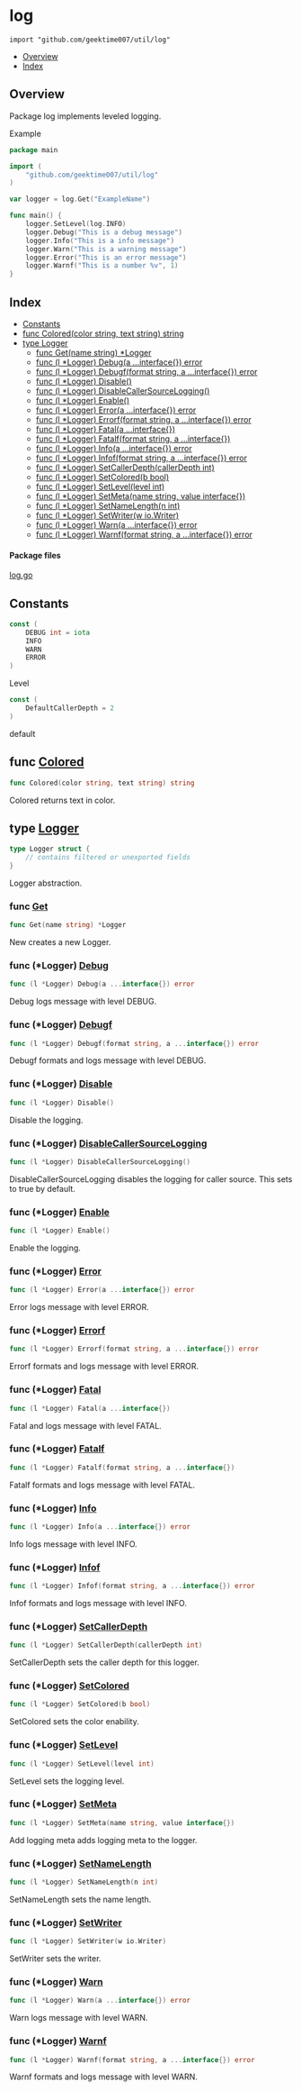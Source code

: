 

# log
`import "github.com/geektime007/util/log"`

* [Overview](#pkg-overview)
* [Index](#pkg-index)

## <a name="pkg-overview">Overview</a>
Package log implements leveled logging.

Example


```go
package main

import (
	"github.com/geektime007/util/log"
)

var logger = log.Get("ExampleName")

func main() {
	logger.SetLevel(log.INFO)
	logger.Debug("This is a debug message")
	logger.Info("This is a info message")
	logger.Warn("This is a warning message")
	logger.Error("This is an error message")
	logger.Warnf("This is a number %v", 1)
}
```



## <a name="pkg-index">Index</a>
* [Constants](#pkg-constants)
* [func Colored(color string, text string) string](#Colored)
* [type Logger](#Logger)
  * [func Get(name string) *Logger](#Get)
  * [func (l *Logger) Debug(a ...interface{}) error](#Logger.Debug)
  * [func (l *Logger) Debugf(format string, a ...interface{}) error](#Logger.Debugf)
  * [func (l *Logger) Disable()](#Logger.Disable)
  * [func (l *Logger) DisableCallerSourceLogging()](#Logger.DisableCallerSourceLogging)
  * [func (l *Logger) Enable()](#Logger.Enable)
  * [func (l *Logger) Error(a ...interface{}) error](#Logger.Error)
  * [func (l *Logger) Errorf(format string, a ...interface{}) error](#Logger.Errorf)
  * [func (l *Logger) Fatal(a ...interface{})](#Logger.Fatal)
  * [func (l *Logger) Fatalf(format string, a ...interface{})](#Logger.Fatalf)
  * [func (l *Logger) Info(a ...interface{}) error](#Logger.Info)
  * [func (l *Logger) Infof(format string, a ...interface{}) error](#Logger.Infof)
  * [func (l *Logger) SetCallerDepth(callerDepth int)](#Logger.SetCallerDepth)
  * [func (l *Logger) SetColored(b bool)](#Logger.SetColored)
  * [func (l *Logger) SetLevel(level int)](#Logger.SetLevel)
  * [func (l *Logger) SetMeta(name string, value interface{})](#Logger.SetMeta)
  * [func (l *Logger) SetNameLength(n int)](#Logger.SetNameLength)
  * [func (l *Logger) SetWriter(w io.Writer)](#Logger.SetWriter)
  * [func (l *Logger) Warn(a ...interface{}) error](#Logger.Warn)
  * [func (l *Logger) Warnf(format string, a ...interface{}) error](#Logger.Warnf)


#### <a name="pkg-files">Package files</a>
[log.go](/src/github.com/geektime007/util/log/log.go)


## <a name="pkg-constants">Constants</a>
``` go
const (
    DEBUG int = iota
    INFO
    WARN
    ERROR
)
```
Level

``` go
const (
    DefaultCallerDepth = 2
)
```
default




## <a name="Colored">func</a> [Colored](./log.go#L213?s=4649:4695)
``` go
func Colored(color string, text string) string
```
Colored returns text in color.




## <a name="Logger">type</a> [Logger](./log.go#L61?s=947:1279)
``` go
type Logger struct {
    // contains filtered or unexported fields
}

```
Logger abstraction.







### <a name="Get">func</a> [Get](./log.go#L74?s=1310:1339)
``` go
func Get(name string) *Logger
```
New creates a new Logger.





### <a name="Logger.Debug">func</a> (\*Logger) [Debug](./log.go#L161?s=3169:3215)
``` go
func (l *Logger) Debug(a ...interface{}) error
```
Debug logs message with level DEBUG.




### <a name="Logger.Debugf">func</a> (\*Logger) [Debugf](./log.go#L187?s=3832:3894)
``` go
func (l *Logger) Debugf(format string, a ...interface{}) error
```
Debugf formats and logs message with level DEBUG.




### <a name="Logger.Disable">func</a> (\*Logger) [Disable](./log.go#L151?s=3006:3032)
``` go
func (l *Logger) Disable()
```
Disable the logging.




### <a name="Logger.DisableCallerSourceLogging">func</a> (\*Logger) [DisableCallerSourceLogging](./log.go#L141?s=2753:2798)
``` go
func (l *Logger) DisableCallerSourceLogging()
```
DisableCallerSourceLogging disables the logging for caller source.
This sets to true by default.




### <a name="Logger.Enable">func</a> (\*Logger) [Enable](./log.go#L156?s=3080:3105)
``` go
func (l *Logger) Enable()
```
Enable the logging.




### <a name="Logger.Error">func</a> (\*Logger) [Error](./log.go#L176?s=3554:3600)
``` go
func (l *Logger) Error(a ...interface{}) error
```
Error logs message with level ERROR.




### <a name="Logger.Errorf">func</a> (\*Logger) [Errorf](./log.go#L202?s=4331:4393)
``` go
func (l *Logger) Errorf(format string, a ...interface{}) error
```
Errorf formats and logs message with level ERROR.




### <a name="Logger.Fatal">func</a> (\*Logger) [Fatal](./log.go#L181?s=3689:3729)
``` go
func (l *Logger) Fatal(a ...interface{})
```
Fatal and logs message with level FATAL.




### <a name="Logger.Fatalf">func</a> (\*Logger) [Fatalf](./log.go#L207?s=4500:4556)
``` go
func (l *Logger) Fatalf(format string, a ...interface{})
```
Fatalf formats and logs message with level FATAL.




### <a name="Logger.Info">func</a> (\*Logger) [Info](./log.go#L166?s=3298:3343)
``` go
func (l *Logger) Info(a ...interface{}) error
```
Info logs message with level INFO.




### <a name="Logger.Infof">func</a> (\*Logger) [Infof](./log.go#L192?s=3999:4060)
``` go
func (l *Logger) Infof(format string, a ...interface{}) error
```
Infof formats and logs message with level INFO.




### <a name="Logger.SetCallerDepth">func</a> (\*Logger) [SetCallerDepth](./log.go#L135?s=2567:2615)
``` go
func (l *Logger) SetCallerDepth(callerDepth int)
```
SetCallerDepth sets the caller depth for this logger.




### <a name="Logger.SetColored">func</a> (\*Logger) [SetColored](./log.go#L117?s=2158:2193)
``` go
func (l *Logger) SetColored(b bool)
```
SetColored sets the color enability.




### <a name="Logger.SetLevel">func</a> (\*Logger) [SetLevel](./log.go#L122?s=2250:2286)
``` go
func (l *Logger) SetLevel(level int)
```
SetLevel sets the logging level.




### <a name="Logger.SetMeta">func</a> (\*Logger) [SetMeta](./log.go#L146?s=2894:2950)
``` go
func (l *Logger) SetMeta(name string, value interface{})
```
Add logging meta adds logging meta to the logger.




### <a name="Logger.SetNameLength">func</a> (\*Logger) [SetNameLength](./log.go#L132?s=2450:2487)
``` go
func (l *Logger) SetNameLength(n int)
```
SetNameLength sets the name length.




### <a name="Logger.SetWriter">func</a> (\*Logger) [SetWriter](./log.go#L127?s=2357:2396)
``` go
func (l *Logger) SetWriter(w io.Writer)
```
SetWriter sets the writer.




### <a name="Logger.Warn">func</a> (\*Logger) [Warn](./log.go#L171?s=3425:3470)
``` go
func (l *Logger) Warn(a ...interface{}) error
```
Warn logs message with level WARN.




### <a name="Logger.Warnf">func</a> (\*Logger) [Warnf](./log.go#L197?s=4164:4225)
``` go
func (l *Logger) Warnf(format string, a ...interface{}) error
```
Warnf formats and logs message with level WARN.








